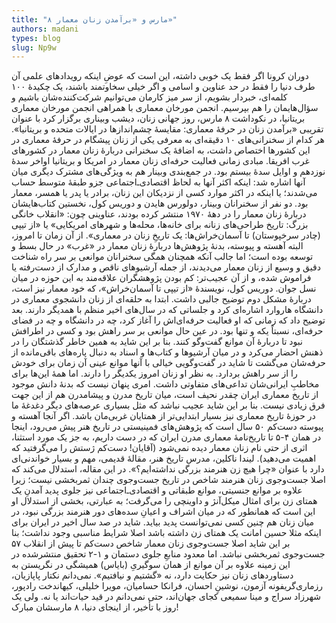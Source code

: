 ```yaml
--- 
title: "۸ مارس و «برآمدن زنان معمار»" 
authors: madani 
types: blog 
slug: Np9w 
--- 
```

دوران کرونا اگر فقط یک خوبی داشته، این است که عوضِ اینکه رویدادهای علمی آن طرف دنیا را فقط در حد عناوین و اسامی و اگر خیلی سخاوتمند باشند، یک چکیدۀ ۱۰۰ کلمه‌ای، خبردار بشویم، از سر میز کارمان می‌توانیم شرکت‌کننده‌شان باشیم و سؤال‌هایمان را هم بپرسیم.
انجمن مورخان معماری با همراهی انجمن مورخان معماری بریتانیا، در نکوداشت ۸ مارس، روز جهانی زنان، دیشب وبیناری برگزار کرد با عنوان تقریبی «برآمدن زنان در حرفۀ معماری: مقایسۀ چشم‌اندازها در ایالات متحده و بریتانیا». هر کدام از سخنرانی‌های ۱۰ دقیقه‌ای به معرفی یکی از زنان پیشگام در حرفۀ معماری در این کشورها اختصاص داشت، به اضافۀ یک سخنرانی دربارۀ زنان معمار در کشورهای غرب افریقا. مبادی زمانی فعالیت حرفه‌ای زنان معمار در امریکا و بریتانیا اواخر سدۀ نوزدهم و اوایل سدۀ بیستم بود. در جمع‌بندی وبینار هم به ویژگی‌های مشترک دیگری میان آنها اشاره شد: اینکه اکثر آنها به لحاظ اقتصادی‌ـ‌اجتماعی جزو طبقۀ متوسط حساب می‌شدند؛ یا اینکه در اکثر موارد کسی از نزدیکان این زنان، برادر یا پدر یا همسر، معمار بود.
دو نفر از سخنرانان وبینار، دولورس هایدن و دوریس کول، نخستین کتاب‌هایشان دربارۀ زنان معمار را در دهۀ ۱۹۷۰ منتشر کرده بودند، عناوینی چون: «انقلاب خانگی بزرگ: تاریخ طراحی‌های زنانه برای خانه‌ها، محله‌ها و شهرهای امریکایی» یا «از تیپی (چادر سرخپوستان) تا آسمان‌خراش‌ها: یک تاریخِ زنان در معماری». از آن زمان تا امروز، البته آهسته و پیوسته، بدنۀ پژوهش‌ها دربارۀ زنان معمار در «غرب» در حال بسط و توسعه بوده است؛ اما جالب آنکه همچنان همگی سخنرانان موانعی بر سر راه شناخت دقیق و وسیع از زنان معمار می‌دیدند، از جمله آرشیو‌های ناقص و مدارک از دست‌رفته یا فراموش شده، و از آن عجیب‌تر: کم بودن پژوهشگران علاقه‌مند به این حوزه در میان نسل جوان.
دوریس کول، نویسندۀ «از تیپی تا آسمان‌خراش»، که خود معمار نیز است، دربارۀ مشکل دوم توضیح جالبی داشت. ابتدا به حلقه‌ای از زنان دانشجوی معماری در دانشگاه هاروارد اشاره‌ای کرد و جلساتی که در سال‌های اخیر منظم با همدیگر دارند. بعد توضیح داد که زمانی که او فعالیت حرفه‌ای‌اش را آغاز کرد، چه در دانشگاه و چه در فضای حرفه‌ای، نسبتاً یکه و تنها بود. در عین حال موانعی بر سر راهش بود و کسی در اطرافش نبود تا دربارۀ آن موانع گفت‌وگو کنند. بنا بر این شاید به همین خاطر گذشتگان را در ذهنش احضار می‌کرد و در میان آرشیوها و کتاب‌ها و اسناد به دنبال پاره‌های باقی‌مانده از حرفه‌شان می‌گشت تا شاید در گفت‌وگویی خیالی با آنها موانع عینی آن زمان برای خودش را از سر راهش بردارد. به نظر او زنان امروز یکدیگر را دارند.
اما همۀ این‌ها برای مخاطبِ ایرانی‌شان تداعی‌های متفاوتی داشت. امری پنهان نیست که بدنۀ دانش موجود از تاریخ معماری ایران چقدر نحیف است، میان تاریخ مدرن و پیشامدرن هم از این جهت فرق زیادی نیست. بنا بر این شاید عجیب نباشد که مثل بسیاری عرصه‌های دیگر دغدغۀ ما در حوزۀ تاریخ معماری نیز بسیار ابتدایی‌تر از همتایان غربی‌مان باشد. اگر آنجا آهسته و پیوسته دست‌کم ۵۰ سال است که پژوهش‌های فمینیستی در تاریخ هنر پیش می‌رود، اینجا در همان ۴-۵ تا تاریخ‌نامۀ معماری مدرن ایران که در دست داریم، به جز یک مورد استثنا، اثری از حتی نام زنان معمار دیده نمی‌شود (آقایان! دست‌کم ژستش را می‌گرفتید که اهمیت می‌دهید).
لیندا ناکلین، مدرس تاریخ هنر، مقالۀ قدیمی، مهم و بسیار خواندنی‌ای دارد با عنوان «چرا هیچ زن هنرمند بزرگی نداشته‌ایم؟». در این مقاله، استدلال می‌کند که اصلا جست‌وجوی زنان هنرمند شاخص در تاریخ جست‌وجوی چندان ثمربخشی نیست؛ زیرا علاوه بر موانع جنسیتی، موانع طبقاتی و اقتصادی‌‌ـ‌اجتماعی نیز جلوی پدید آمدنِ یک همتای زن برای امثال میکل‌آنژ و داوینچی را می‌گرفت؛ به عبارتی، بخشی از استدلال او این است که همانطور که در میان اشراف و اعیانِ سده‌های دور هنرمند بزرگی نبود، در میان زنان هم چنین کسی نمی‌توانست پدید بیاید.
شاید در صد سال اخیر در ایران برای اینکه مثلا حسین امانت یک همتای زن داشته باشد اصلا شرایط مناسبی وجود نداشت؛ بنا بر این شاید اصلا جست‌وجوی زنان معمار شاخص دست‌کم تا پیش از انقلاب ۵۷ جست‌وجوی ثمربخشی نباشد. اما معدود منابعِ جلوی دستمان و ۱-۲ تحقیق منتشرشده در این زمینه علاوه بر آن موانع از همان سوگیریِ (بایاس) همیشگی در نگریستن به دستاوردهای زنان نیز حکایت دارد، نه «گشتیم و نیافتیم».
نمی‌دانم نکتار پاپازیان، رزماری‌گریفونه آزمون، نوشینِ احسان، فرانکا حسامیان، مویرا خلیلی، کیهاندخت رادپور، شهرزاد سراج و مینا سمیعی کجای جهان‌اند، حتی نمی‌دانم در قید حیات‌اند یا نه. ولی یک روز با تأخیر، از اینجای دنیا، ۸ مارسشان مبارک!